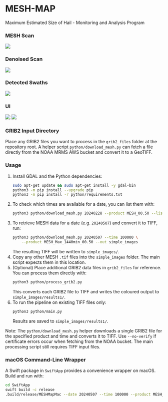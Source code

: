 # MESH-MAP
 Maximum Estimated Size of Hail - Monitoring and Analysis Program

### MESH Scan
![](https://github.com/Northern-Tornadoes-Project/MESH-MAP/blob/main/images/mesh.png)

### Denoised Scan
![](https://github.com/Northern-Tornadoes-Project/MESH-MAP/blob/main/images/mesh_denoised.png)

### Detected Swaths
![](https://github.com/Northern-Tornadoes-Project/MESH-MAP/blob/main/images/swaths.png)

### UI
![](https://github.com/Northern-Tornadoes-Project/MESH-MAP/blob/main/images/ui1.png)
![](https://github.com/Northern-Tornadoes-Project/MESH-MAP/blob/main/images/ui2.png)

### GRIB2 Input Directory

Place any GRIB2 files you want to process in the `grib2_files` folder at the repository root.  A helper script `python/download_mesh.py` can fetch a file directly from the NOAA MRMS AWS bucket and convert it to a GeoTIFF.

### Usage
1. Install GDAL and the Python dependencies:
   ```bash
   sudo apt-get update && sudo apt-get install -y gdal-bin
   python3 -m pip install --upgrade pip
   python3 -m pip install -r python/requirements.txt
   ```
2. To check which times are available for a date, you can list them with:
   ```bash
   python3 python/download_mesh.py 20240228 --product MESH_00.50 --list-times
   ```
3. To retrieve MESH data for a date (e.g. `20240507`) and convert it to TIFF, run:
   ```bash
   python3 python/download_mesh.py 20240507 --time 100000 \
       --product MESH_Max_1440min_00.50 --out simple_images
   ```
   The resulting TIFF will be written to `simple_images/`.
4. Copy any other MESH `.tif` files into the `simple_images` folder. The main script expects them in this location.
5. (Optional) Place additional GRIB2 data files in `grib2_files` for reference. You can process them directly with:
   ```bash
   python3 python/process_grib2.py
   ```
   This converts each GRIB2 file to TIFF and writes the coloured output to `simple_images/results1/`.
6. To run the pipeline on existing TIFF files only:
   ```bash
   python3 python/main.py
   ```
   Results are saved to `simple_images/results1/`.

Note: The `python/download_mesh.py` helper downloads a single GRIB2 file for the specified product and time and converts it to TIFF. Use `--no-verify` if certificate errors occur when fetching from the NOAA bucket. The main processing script still requires TIFF input files.

### macOS Command-Line Wrapper
A Swift package in `SwiftApp` provides a convenience wrapper on macOS.
Build and run with:
```bash
cd SwiftApp
swift build -c release
.build/release/MESHMapMac --date 20240507 --time 100000 --product MESH_Max_1440min_00.50
```

